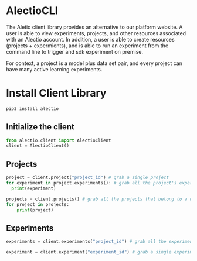 # AlectioCLI

The Aletio client library provides an alternative to our platform website. A user is able to view experiments, projects, and other resources associated with an Alectio account. In addition, a user is able to create resources (projects + expermients), and is able to run an experiment from the command line to trigger and sdk experiment on premise.

For context, a project is a model plus data set pair, and every project can have many active learning experiments. 


# Install Client Library 

```python
pip3 install alectio
```


## Initialize the client
```python
from alectio.client import AlectioClient
client = AlectioClient()
```

## Projects
```python
project = client.project("project_id") # grab a single project 
for experiment in project.experiments(): # grab all the project's experiemnts 
  print(experiment)
```

```python
projects = client.projects() # grab all the projects that belong to a user 
for project in projects:
    print(project)
```

## Experiments
```python
experiments = client.experiments("project_id") # grab all the experiments that belong to a project
```

```python
experiment = client.experiment("experiment_id") # grab a single experiment
```


